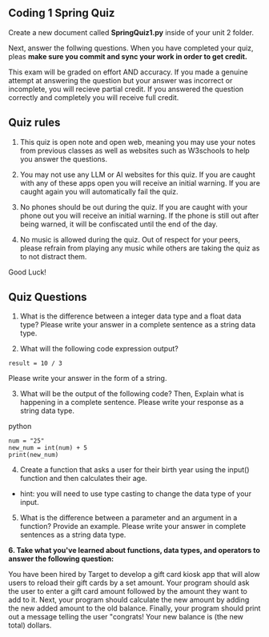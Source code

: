 ## Coding 1 Spring Quiz
Create a new document called <b>SpringQuiz1.py</b> inside of your unit 2 folder. 

Next, answer the follwing questions. When you have completed your quiz, pleas <b>make sure you commit and sync your work in order to get credit.</b>

This exam will be graded on effort AND accuracy. If you made a genuine attempt at answering the question but your answer was incorrect or incomplete, you will recieve partial credit. If you answered the question correctly and completely you will receive full credit.

## Quiz rules
1. This quiz is open note and open web, meaning you may use your notes from previous classes as well as websites such as W3schools to help you answer the questions.

2. You may not use any LLM or AI websites for this quiz. If you are caught with any of these apps open you will receive an initial warning. If you are caught again you will automatically fail the quiz. 

3. No phones should be out during the quiz. If you are caught with your phone out you will receive an initial warning. If the phone is still out
after being warned, it will be confiscated until the end of the day.

4. No music is allowed during the quiz. Out of respect for your peers, 
please refrain from playing any music while others are taking the quiz as to not distract them.

Good Luck! 

## Quiz Questions

1. What is the difference between a integer data type and a
float data type? Please write your answer in a complete sentence as a string data type.

2. What will the following code expression output?
```
result = 10 / 3
```
Please write your answer in the form of a string.

3. What will be the output of the following code? Then, Explain what is happening in a complete sentence. Please write your response as a string data type.

python
```
num = "25"
new_num = int(num) + 5
print(new_num)
```

4. Create a function that asks a user for their birth year using the input() function and then calculates their age.
* hint:  you will need to use type casting to change the data type of your input.

5. What is the difference between a parameter and an argument in a function? Provide an example. Please write your answer in complete sentences as a string data type. 

<b>6. Take what you've learned about functions, data types, and operators
to answer the following question: </b> 

You have been hired by Target to develop a gift card kiosk app that
will alow users to reload their gift cards by a set amount. Your program should ask the user to enter a gift card amount followed by the amount they want to add to it. Next, your program should calculate the new amount by adding the new added amount to the old balance. Finally, your program should print out a message telling the user "congrats! Your new balance is (the new total) dollars. 


